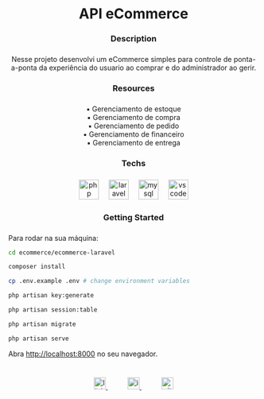 <h1 align="center">API eCommerce</h1>

###

<h3 align="center">Description</h3>

###

<p align="center">Nesse projeto desenvolvi um eCommerce simples para controle de ponta-a-ponta da experiência do usuario ao comprar e do administrador ao gerir.</p>

###

<h3 align="center">Resources</h3>

###

<p align="center">
    ▪ Gerenciamento de estoque <br/>
    ▪ Gerenciamento de compra <br/>
    ▪ Gerenciamento de pedido <br/>
    ▪ Gerenciamento de financeiro <br/>
    ▪ Gerenciamento de entrega <br/>
</p>

###

<h3 align="center">Techs</h3>

###

<div align="center">
  <img src="https://skillicons.dev/icons?i=php" height="40" alt="php logo"  />
  <img width="12" />
  <img src="https://skillicons.dev/icons?i=laravel" height="40" alt="laravel logo"  />
  <img width="12" />
  <img src="https://skillicons.dev/icons?i=mysql" height="40" alt="mysql logo"  />
  <img width="12" />
  <img src="https://skillicons.dev/icons?i=vscode" height="40" alt="vscode logo"  />
</div>

### 

<h3 align="center">Getting Started</h3>

###

Para rodar na sua máquina:

```bash
cd ecommerce/ecommerce-laravel

composer install

cp .env.example .env # change environment variables

php artisan key:generate

php artisan session:table

php artisan migrate

php artisan serve
```

Abra [http://localhost:8000](http://localhost:8000) no seu navegador.

<h1 align="left"></h1>

###

<div align="center">
    <span width="72">
        <a href="https://linkedin/in/jpmoncao" target="_blank">
            <img src="https://img.shields.io/badge/LinkedIn-0A66C2?logo=linkedin&logoColor=white&style=for-the-badge" height="24" alt="linkedin logo"  />
        </a>
    </span>
    <img width="36" />
    <span width="72">
        <a href="https://instagram.com/jpmoncao" target="_blank">
            <img src="https://img.shields.io/badge/Instagram-E4405F?logo=instagram&logoColor=white&style=for-the-badge" height="24" alt="instagram logo"  />
        </a>
    </span>
    <img width="36" />
    <span width="72">
        <a href="https://github.com/jpmoncao" target="_blank">
            <img src="https://img.shields.io/badge/GitHub-181717?logo=github&logoColor=white&style=for-the-badge" height="24" alt="github logo"  />
        </a>
    </span>
</div>

###
